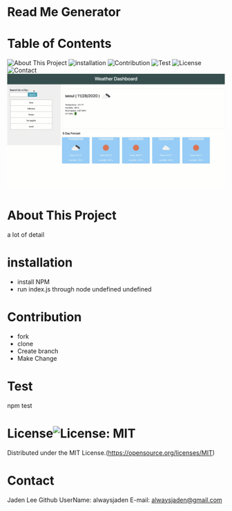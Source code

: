 # Read Me Generator 
 # Table of Contents
![About This Project](https://github.com/alwaysjaden/ReadmeLikeme#about-this-project)
 ![installation](https://github.com/alwaysjaden/ReadmeLikeme#installation)
 ![Contribution](https://github.com/alwaysjaden/ReadmeLikeme#contribution)
 ![Test](https://github.com/alwaysjaden/ReadmeLikeme#test)
 ![License](https://github.com/alwaysjaden/ReadmeLikeme#license)
 ![Contact](https://github.com/alwaysjaden/ReadmeLikeme#contact)
 ![Read Me Generator](./asset/image/snapshot.gif?raw=true)
# About This Project
a lot of detail
# installation
* install NPM 
* run index.js through node 
undefined 
undefined 
# Contribution
* fork 
* clone 
* Create branch 
* Make Change 
# Test 
npm test
# License![License: MIT](https://img.shields.io/badge/License-MIT-yellow.svg)
 Distributed under the MIT License.(https://opensource.org/licenses/MIT)
# Contact 
Jaden Lee 
Github UserName: alwaysjaden 
 E-mail: alwaysjaden@gmail.com 
 